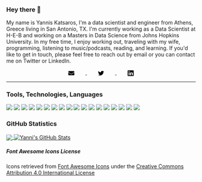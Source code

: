 ### Hey there 👋

My name is Yannis Katsaros, I'm a data scientist and engineer from Athens, Greece living in San Antonio, TX. I'm currently working as a Data Scientist at H-E-B and working on a Masters in Data Science from Johns Hopkins University. In my free time, I enjoy working out, traveling with my wife, programming, listening to music/podcasts, reading, and learning. If you'd like to get in touch, please feel free to reach out by email or you can contact me on Twitter or LinkedIn.

<div align="center">
  <a href="mailto:yannis@katsaros.io">
    <img width="3%" align="center" display="block" style="padding-left: 30px; padding-right: 30px" src="https://raw.githubusercontent.com/yanniskatsaros/yanniskatsaros/master/assets/email.svg?sanitize=true">
  </a>
  <a href="https://twitter.com/yanniskatsaros">
    <img width="3%" align="center" display="block" style="padding-left: 30px; padding-right: 30px" src="https://raw.githubusercontent.com/yanniskatsaros/yanniskatsaros/master/assets/twitter.svg?sanitize=true">
  </a>
  <a href="https://www.linkedin.com/in/yanniskatsaros">
    <img width="3%" align="center" display="block" style="padding-left: 30px; padding-right: 30px" src="https://raw.githubusercontent.com/yanniskatsaros/yanniskatsaros/master/assets/linkedin.svg?sanitize=true">
  </a>
</div>

___

### Tools, Technologies, Languages

![](https://img.shields.io/badge/OS-Linux-informational?style=flat&logo=linux&color=27ae60)
![](https://img.shields.io/badge/OS-MacOS-informational?style=flat&logo=apple&logoColor=white&color=27ae60)
![](https://img.shields.io/badge/Editor-Visual_Studio_Code-informational?style=flat&logo=visual-studio-code&logoColor=blue&color=27ae60)
![](https://img.shields.io/badge/Code-Python-informational?style=flat&logo=python&logoColor=white&color=27ae60)
![](https://img.shields.io/badge/Code-SQL-informational?style=flat&logo=sql&logoColor=white&color=27ae60)
![](https://img.shields.io/badge/Code-JavaScript-informational?style=flat&logo=javascript&color=27ae60)
![](https://img.shields.io/badge/Code-Java-informational?style=flat&logo=java&logoColor=e74c3c&color=27ae60)
![](https://img.shields.io/badge/Shell-Bash-informational?style=flat&logo=gnu-bash&color=27ae60)
![](https://img.shields.io/badge/Library-Pandas-informational?style=flat&logo=pandas&color=27ae60)
![](https://img.shields.io/badge/Library-Apache_Spark-informational?style=flat&logo=apache-spark&color=27ae60)
![](https://img.shields.io/badge/Library-Flask-informational?style=flat&logo=flask&color=27ae60)
![](https://img.shields.io/badge/Database-PostgreSQL-informational?style=flat&logo=postgresql&logoColor=557cab&color=27ae60)
![](https://img.shields.io/badge/Database-Teradata-informational?style=flat&logo=teradata&color=27ae60)
![](https://img.shields.io/badge/Database-SQLite-informational?style=flat&logo=sqlite&logoColor=3498db&color=27ae60)
![](https://img.shields.io/badge/Tools-Docker-informational?style=flat&logo=docker&color=27ae60)
![](https://img.shields.io/badge/Tools-GitLab_CI-informational?style=flat&logo=gitlab&logoColor=white&color=27ae60)
![](https://img.shields.io/badge/Tools-Apache_Airflow-informational?style=flat&logo=apache-airflow&logoColor=white&color=27ae60)
![](https://img.shields.io/badge/Cloud-AWS-informational?style=flat&logo=amazon-aws&logoColor=FF9900&color=27ae60)

### GitHub Statistics

<a href="https://github.com/yanniskatsaros/yanniskatsaros">
  <img align="center" src="https://github-readme-stats.vercel.app/api/top-langs/?username=yanniskatsaros&show_icons=true&hide=jupyter%20notebook" />
</a>
<a href="https://github.com/yanniskatsaros/yanniskatsaros">
  <img align="center" src="https://github-readme-stats.vercel.app/api?username=yanniskatsaros&show_icons=true" alt="Yanni's GitHub Stats" />
</a>

##### Font Awesome Icons License

Icons retrieved from [Font Awesome Icons](https://fontawesome.com/icons?d=gallery&m=free) under the [Creative Commons Attribution 4.0 International License](https://creativecommons.org/licenses/by/4.0/legalcode)

<!--
**yanniskatsaros/yanniskatsaros** is a ✨ _special_ ✨ repository because its `README.md` (this file) appears on your GitHub profile.

Here are some ideas to get you started:

- 🔭 I’m currently working on ...
- 🌱 I’m currently learning ...
- 👯 I’m looking to collaborate on ...
- 🤔 I’m looking for help with ...
- 💬 Ask me about ...
- 📫 How to reach me: ...
- 😄 Pronouns: ...
- ⚡ Fun fact: ...
-->
